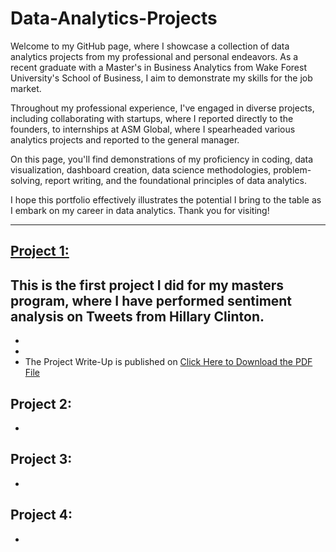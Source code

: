 # Data-Analytics-Projects

Welcome to my GitHub page, where I showcase a collection of data analytics projects from my professional and personal endeavors. As a recent graduate with a Master's in Business Analytics from Wake Forest University's School of Business, I aim to demonstrate my skills for the job market.

Throughout my professional experience, I've engaged in diverse projects, including collaborating with startups, where I reported directly to the founders, to internships at ASM Global, where I spearheaded various analytics projects and reported to the general manager.

On this page, you'll find demonstrations of my proficiency in coding, data visualization, dashboard creation, data science methodologies, problem-solving, report writing, and the foundational principles of data analytics.

I hope this portfolio effectively illustrates the potential I bring to the table as I embark on my career in data analytics. Thank you for visiting!

--- 
## [Project 1:]()
This is the first project I did for my masters program, where I have performed sentiment analysis on Tweets from Hillary Clinton. 
-
*
*
* The Project Write-Up is published on [Click Here to Download the PDF File]()


## Project 2: 
-

## Project 3: 
-

## Project 4: 
-

